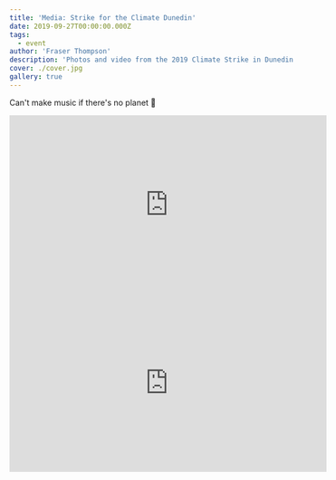 ```yaml
---
title: 'Media: Strike for the Climate Dunedin'
date: 2019-09-27T00:00:00.000Z
tags:
  - event
author: 'Fraser Thompson'
description: 'Photos and video from the 2019 Climate Strike in Dunedin.'
cover: ./cover.jpg
gallery: true
---
```


Can't make music if there's no planet 🤷‍

<iframe width="560" height="315" src="https://www.youtube-nocookie.com/embed/bxsDtoYG__g" frameborder="0" allow="accelerometer; autoplay; encrypted-media; gyroscope; picture-in-picture" allowfullscreen></iframe>

<iframe width="560" height="315" src="https://www.youtube-nocookie.com/embed/uhuVW988KIY" frameborder="0" allow="accelerometer; autoplay; encrypted-media; gyroscope; picture-in-picture" allowfullscreen></iframe>
